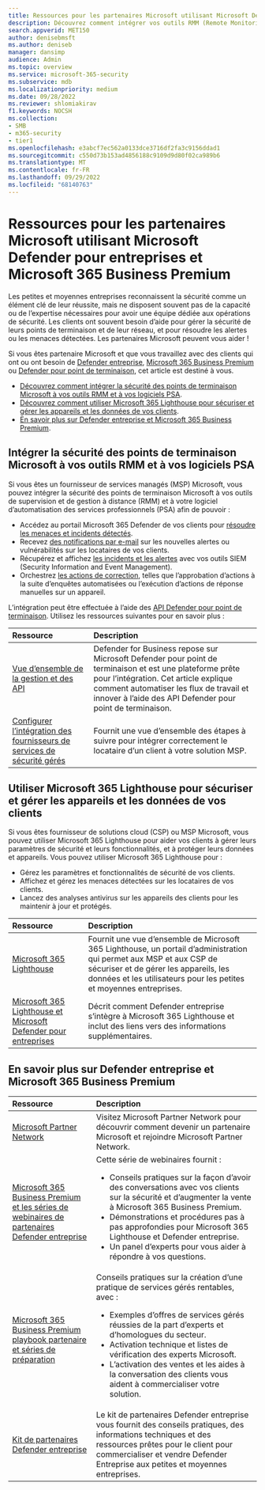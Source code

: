 ```yaml
---
title: Ressources pour les partenaires Microsoft utilisant Microsoft Defender pour entreprises et Microsoft 365 Business Premium
description: Découvrez comment intégrer vos outils RMM (Remote Monitoring and Management) et vos logiciels d’automatisation des services professionnels (PSA) à Defender entreprise, Microsoft 365 Business Premium, Defender pour point de terminaison et Microsoft 365 Lighthouse.
search.appverid: MET150
author: denisebmsft
ms.author: deniseb
manager: dansimp
audience: Admin
ms.topic: overview
ms.service: microsoft-365-security
ms.subservice: mdb
ms.localizationpriority: medium
ms.date: 09/28/2022
ms.reviewer: shlomiakirav
f1.keywords: NOCSH
ms.collection:
- SMB
- m365-security
- tier1
ms.openlocfilehash: e3abcf7ec562a0133dce3716df2fa3c9156ddad1
ms.sourcegitcommit: c550d73b153ad4856188c9109d9d80f02ca989b6
ms.translationtype: MT
ms.contentlocale: fr-FR
ms.lasthandoff: 09/29/2022
ms.locfileid: "68140763"
---
```

# <a name="resources-for-microsoft-partners-using-microsoft-defender-for-business-and-microsoft-365-business-premium"></a>Ressources pour les partenaires Microsoft utilisant Microsoft Defender pour entreprises et Microsoft 365 Business Premium

Les petites et moyennes entreprises reconnaissent la sécurité comme un élément clé de leur réussite, mais ne disposent souvent pas de la capacité ou de l’expertise nécessaires pour avoir une équipe dédiée aux opérations de sécurité. Les clients ont souvent besoin d’aide pour gérer la sécurité de leurs points de terminaison et de leur réseau, et pour résoudre les alertes ou les menaces détectées. Les partenaires Microsoft peuvent vous aider !

Si vous êtes partenaire Microsoft et que vous travaillez avec des clients qui ont ou ont besoin de [Defender entreprise](mdb-overview.md), [Microsoft 365 Business Premium](../../business-premium/index.md) ou [Defender pour point de terminaison](../defender-endpoint/microsoft-defender-endpoint.md), cet article est destiné à vous.

- [Découvrez comment intégrer la sécurité des points de terminaison Microsoft à vos outils RMM et à vos logiciels PSA](#integrate-microsoft-endpoint-security-with-your-rmm-tools-and-psa-software).
- [Découvrez comment utiliser Microsoft 365 Lighthouse pour sécuriser et gérer les appareils et les données de vos clients](#use-microsoft-365-lighthouse-to-secure-and-manage-your-customers-devices-and-data).
- [En savoir plus sur Defender entreprise et Microsoft 365 Business Premium](#learn-more-about-defender-for-business-and-microsoft-365-business-premium).

## <a name="integrate-microsoft-endpoint-security-with-your-rmm-tools-and-psa-software"></a>Intégrer la sécurité des points de terminaison Microsoft à vos outils RMM et à vos logiciels PSA

Si vous êtes un fournisseur de services managés (MSP) Microsoft, vous pouvez intégrer la sécurité des points de terminaison Microsoft à vos outils de supervision et de gestion à distance (RMM) et à votre logiciel d’automatisation des services professionnels (PSA) afin de pouvoir : 

- Accédez au portail Microsoft 365 Defender de vos clients pour [résoudre les menaces et incidents détectés](mdb-respond-mitigate-threats.md).
- Recevez [des notifications par e-mail](mdb-email-notifications.md) sur les nouvelles alertes ou vulnérabilités sur les locataires de vos clients.
- Récupérez et affichez [les incidents et les alertes](mdb-view-manage-incidents.md) avec vos outils SIEM (Security Information and Event Management).
- Orchestrez [les actions de correction](mdb-review-remediation-actions.md), telles que l’approbation d’actions à la suite d’enquêtes automatisées ou l’exécution d’actions de réponse manuelles sur un appareil.

L’intégration peut être effectuée à l’aide des [API Defender pour point de terminaison](../defender-endpoint/management-apis.md). Utilisez les ressources suivantes pour en savoir plus :

| Ressource | Description |
|:---|:---|
| [Vue d’ensemble de la gestion et des API](../defender-endpoint/management-apis.md) | Defender for Business repose sur Microsoft Defender pour point de terminaison et est une plateforme prête pour l’intégration. Cet article explique comment automatiser les flux de travail et innover à l’aide des API Defender pour point de terminaison. |
| [Configurer l’intégration des fournisseurs de services de sécurité gérés](../defender-endpoint/configure-mssp-support.md) | Fournit une vue d’ensemble des étapes à suivre pour intégrer correctement le locataire d’un client à votre solution MSP. |

## <a name="use-microsoft-365-lighthouse-to-secure-and-manage-your-customers-devices-and-data"></a>Utiliser Microsoft 365 Lighthouse pour sécuriser et gérer les appareils et les données de vos clients

Si vous êtes fournisseur de solutions cloud (CSP) ou MSP Microsoft, vous pouvez utiliser Microsoft 365 Lighthouse pour aider vos clients à gérer leurs paramètres de sécurité et leurs fonctionnalités, et à protéger leurs données et appareils. Vous pouvez utiliser Microsoft 365 Lighthouse pour :

- Gérez les paramètres et fonctionnalités de sécurité de vos clients. 
- Affichez et gérez les menaces détectées sur les locataires de vos clients.
- Lancez des analyses antivirus sur les appareils des clients pour les maintenir à jour et protégés.

| Ressource | Description |
|:---|:---|
| [Microsoft 365 Lighthouse](../../lighthouse/m365-lighthouse-overview.md) | Fournit une vue d’ensemble de Microsoft 365 Lighthouse, un portail d’administration qui permet aux MSP et aux CSP de sécuriser et de gérer les appareils, les données et les utilisateurs pour les petites et moyennes entreprises. |
| [Microsoft 365 Lighthouse et Microsoft Defender pour entreprises](mdb-lighthouse-integration.md) | Décrit comment Defender entreprise s’intègre à Microsoft 365 Lighthouse et inclut des liens vers des informations supplémentaires. |

## <a name="learn-more-about-defender-for-business-and-microsoft-365-business-premium"></a>En savoir plus sur Defender entreprise et Microsoft 365 Business Premium

| Ressource | Description |
|:---|:---|
| [Microsoft Partner Network](https://partner.microsoft.com) | Visitez Microsoft Partner Network pour découvrir comment devenir un partenaire Microsoft et rejoindre Microsoft Partner Network. |
| [Microsoft 365 Business Premium et les séries de webinaires de partenaires Defender entreprise](https://aka.ms/M365MDBseries) | Cette série de webinaires fournit : <ul><li>Conseils pratiques sur la façon d’avoir des conversations avec vos clients sur la sécurité et d’augmenter la vente à Microsoft 365 Business Premium. </li><li>Démonstrations et procédures pas à pas approfondies pour Microsoft 365 Lighthouse et Defender entreprise. </li><li>Un panel d’experts pour vous aider à répondre à vos questions.</li></ul>   |
| [Microsoft 365 Business Premium playbook partenaire et séries de préparation](https://aka.ms/M365BPPartnerPlaybook) |  Conseils pratiques sur la création d’une pratique de services gérés rentables, avec : <ul><li>Exemples d’offres de services gérés réussies de la part d’experts et d’homologues du secteur. </li><li>Activation technique et listes de vérification des experts Microsoft. </li><li>L’activation des ventes et les aides à la conversation des clients vous aident à commercialiser votre solution. </li></ul> |
| [Kit de partenaires Defender entreprise](https://aka.ms/MDBPartnerKit) | Le kit de partenaires Defender entreprise vous fournit des conseils pratiques, des informations techniques et des ressources prêtes pour le client pour commercialiser et vendre Defender Entreprise aux petites et moyennes entreprises.  |

